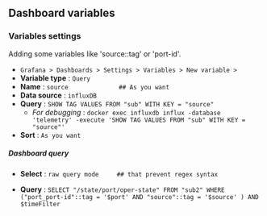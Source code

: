 ## Dashboard variables

### Variables settings



Adding some variables like 'source::tag' or 'port-id'.

- ``Grafana > Dashboards > Settings > Variables > New variable > ``
- **Variable type** : ``Query``
- **Name** : ``source              ## As you want``
- **Data source** : ``influxDB``
- **Query** : ``SHOW TAG VALUES FROM "sub" WITH KEY = "source"``
	- *For debugging* : ``docker exec influxdb influx -database 'telemetry' -execute 'SHOW TAG VALUES FROM "sub" WITH KEY = "source"'``
- **Sort** : ``As you want``


##### Dashboard query

- **Select** : ``raw query mode     ## that prevent regex syntax``

- **Query** : ``SELECT "/state/port/oper-state" FROM "sub2" WHERE ("port_port-id"::tag = '$port' AND "source"::tag = '$source' ) AND $timeFilter``

